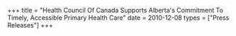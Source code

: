 +++
title = "Health Council Of Canada Supports Alberta's Commitment To Timely, Accessible Primary Health Care"
date = 2010-12-08
types = ["Press Releases"]
+++

